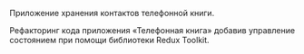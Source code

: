 Приложение хранения контактов телефонной книги.

Рефакторинг кода приложения «Телефонная книга» добавив управление состоянием при
помощи библиотеки Redux Toolkit.
